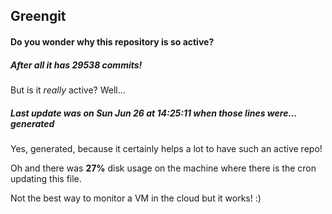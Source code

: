 ## Greengit

#### Do you wonder why this repository is so active?

##### After all it has 29538 commits!

But is it *really* active? Well...

##### Last update was on Sun Jun 26 at 14:25:11 when those lines were... generated

Yes, generated, because it certainly helps a lot to have such an active repo!

Oh and there was **27%** disk usage on the machine
where there is the cron updating this file.

Not the best way to monitor a VM in the cloud but it works! :)
